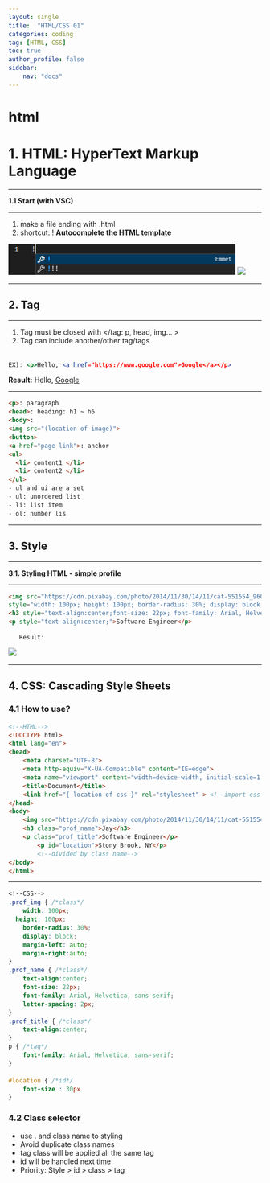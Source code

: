 ```yaml
---
layout: single
title:  "HTML/CSS 01"
categories: coding
tag: [HTML, CSS]
toc: true
author_profile: false
sidebar:
    nav: "docs"
---
```


# html


# 1. HTML: HyperText Markup Language

---

**1.1 Start (with VSC)**

---

1. make a file ending with .html
2. shortcut: ! **Autocomplete the HTML template**

![](/images/html/html01/Untitled.png)
![](/images/html/html01/Untitled%201.png.png)



---

## 2. Tag

---

1. Tag must be closed with </tag: p, head, img... >
2. Tag can include another/other tag/tags

```jsx

EX): <p>Hello, <a href="https://www.google.com">Google</a></p>
```

**Result:** Hello, [Google](https://www.google.com/)

---

```html
<p>: paragraph
<head>: heading: h1 ~ h6
<body>: 
<img src="(location of image)">
<button>
<a href="page link">: anchor
<ul> 
  <li> content1 </li>
  <li> content2 </li>
</ul> 
- ul and ui are a set
- ul: unordered list
- li: list item
- ol: number lis
```

---

## 3. Style

---

**3.1. Styling HTML - simple profile**

---

```html
<img src="https://cdn.pixabay.com/photo/2014/11/30/14/11/cat-551554_960_720.jpghttps://cdn.pixabay.com/photo/2014/11/30/14/11/cat-551554_960_720.jpg"
style="width: 100px; height: 100px; border-radius: 30%; display: block; margin-left: auto; margin-right:auto;">
<h3 style="text-align:center;font-size: 22px; font-family: Arial, Helvetica, sans-serif;letter-spacing: 2px;">Jay</h3>
<p style="text-align:center;">Software Engineer</p>
```

       Result:

![](/images/html/html01/Untitled2.png)

---

## 4. CSS: Cascading Style Sheets

### 4.1 How to use?

```html
<!--HTML-->
<!DOCTYPE html>
<html lang="en">
<head>
    <meta charset="UTF-8">
    <meta http-equiv="X-UA-Compatible" content="IE=edge">
    <meta name="viewport" content="width=device-width, initial-scale=1.0">
    <title>Document</title>
    <link href="{ location of css }" rel="stylesheet" > <!--import css file -->
</head>
<body>
    <img src="https://cdn.pixabay.com/photo/2014/11/30/14/11/cat-551554_960_720.jpghttps://cdn.pixabay.com/photo/2014/11/30/14/11/cat-551554_960_720.jpg" class="prof_img">
    <h3 class="prof_name">Jay</h3>
    <p class="prof_title">Software Engineer</p>
		<p id="location">Stony Brook, NY</p>
		<!--divided by class name-->
</body>
</html>
```

---

```css
<!--CSS-->
.prof_img { /*class*/
	width: 100px;
  height: 100px;
	border-radius: 30%;
	display: block; 
	margin-left: auto;
	margin-right:auto;
}
.prof_name { /*class*/
	text-align:center;
	font-size: 22px; 
	font-family: Arial, Helvetica, sans-serif;
	letter-spacing: 2px;
}
.prof_title { /*class*/
	text-align:center;
}
p { /*tag*/
	font-family: Arial, Helvetica, sans-serif;
}

#location { /*id*/
	font-size : 30px
}
```

### 4.2 Class selector

- use . and class name to styling
- Avoid duplicate class names
- tag class will be applied all the same tag
- id will be handled next time
- Priority: Style > id > class > tag